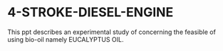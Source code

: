 # 4-STROKE-DIESEL-ENGINE
  This ppt describes an experimental study of concerning the feasible of using bio-oil namely EUCALYPTUS OIL.
